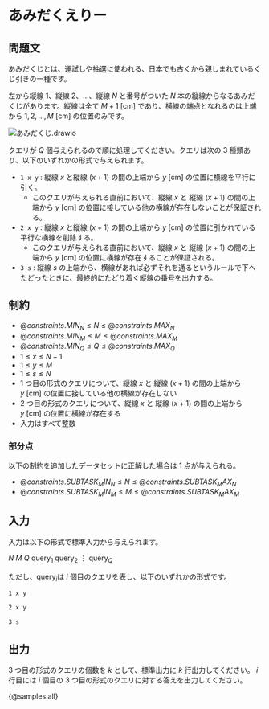 # あみだくえりー

## 問題文

あみだくじとは、運試しや抽選に使われる、日本でも古くから親しまれているくじ引きの一種です。

左から縦線 $1$、縦線 $2$、$\dots$、縦線 $N$ と番号がついた $N$ 本の縦線からなるあみだくじがあります。縦線は全て $M + 1\ [\mathrm{cm}]$ であり、横線の端点となれるのは上端から $1, 2, \dots, M\ [\mathrm{cm}]$ の位置のみです。

<!-- ![あみだくじ(1)](https://hackmd.io/_uploads/rJeFfkG5ke.svg) -->
![あみだくじ.drawio](https://hackmd.io/_uploads/S1uIw-CqJl.svg)

クエリが $Q$ 個与えられるので順に処理してください。クエリは次の $3$ 種類あり、以下のいずれかの形式で与えられます。
- `1 x y` : 縦線 $x$ と縦線 $(x + 1)$ の間の上端から $y\ [\mathrm{cm}]$ の位置に横線を平行に引く。
    - このクエリが与えられる直前において、縦線 $x$ と 縦線 $(x + 1)$ の間の上端から $y\ [\mathrm{cm}]$ の位置に接している他の横線が存在しないことが保証される。
- `2 x y` : 縦線 $x$ と縦線 $(x + 1)$ の間の上端から $y\ [\mathrm{cm}]$ の位置に引かれている平行な横線を削除する。
    - このクエリが与えられる直前において、縦線 $x$ と 縦線 $(x + 1)$ の間の上端から $y\ [\mathrm{cm}]$ の位置に横線が存在することが保証される。
- `3 s` : 縦線 $s$ の上端から、横線があれば必ずそれを通るというルールで下へたどったときに、最終的にたどり着く縦線の番号を出力する。

## 制約

<!-- 平方分割 -->
- ${@constraints.MIN_N} \le N \le {@constraints.MAX_N}$
- ${@constraints.MIN_M} \le M \le {@constraints.MAX_M}$
- ${@constraints.MIN_Q} \le Q \le {@constraints.MAX_Q}$
- $1 \leq x \leq N - 1$
- $1 \leq y \leq M$
- $1 \leq s \leq N$
- $1$ つ目の形式のクエリについて、縦線 $x$ と 縦線 $(x + 1)$ の間の上端から $y\ [\mathrm{cm}]$ の位置に接している他の横線が存在しない
- $2$ つ目の形式のクエリについて、縦線 $x$ と 縦線 $(x + 1)$ の間の上端から $y\ [\mathrm{cm}]$ の位置に横線が存在する
- 入力はすべて整数

### 部分点
<!-- セグ木 -->
以下の制約を追加したデータセットに正解した場合は $1$ 点が与えられる。
- ${@constraints.SUBTASK_MIN_N} \le N \le {@constraints.SUBTASK_MAX_N}$
- ${@constraints.SUBTASK_MIN_M} \le M \le {@constraints.SUBTASK_MAX_M}$


## 入力

入力は以下の形式で標準入力から与えられます。

<div class="code-math">

$N$ $M$
$Q$
$\mathrm{query}_1$
$\mathrm{query}_2$
$\vdots$
$\mathrm{query}_Q$

</div>

ただし、$\mathrm{query}_i$は $i$ 個目のクエリを表し、以下のいずれかの形式です。
```txt
1 x y
```
```txt
2 x y
```
```txt
3 s
```

## 出力
$3$ つ目の形式のクエリの個数を  $k$ として、標準出力に $k$  行出力してください。  $i$ 行目には  $i$  個目の $3$ つ目の形式のクエリに対する答えを出力してください。

{@samples.all}
